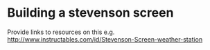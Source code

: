 # Building a stevenson screen

Provide links to resources on this e.g. http://www.instructables.com/id/Stevenson-Screen-weather-station
